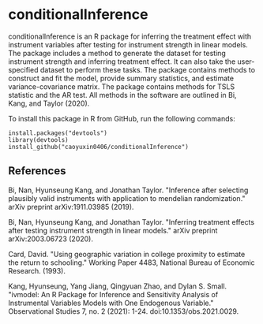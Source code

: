 # conditionalInference

conditionalInference is an R package for inferring the treatment effect with instrument variables after testing for instrument strength in linear models. The package includes a method to generate the dataset  for testing instrument strength and inferring treatment effect. It can also take the user-specified dataset to perform these tasks. The package contains methods to construct and fit the model, provide summary statistics, and estimate variance-covariance matrix. The package contains methods for TSLS statistic and the AR test. All methods in the software are outlined in Bi, Kang, and Taylor (2020).

To install this package in R from GitHub, run the following commands:

```
install.packages("devtools")
library(devtools) 
install_github("caoyuxin0406/conditionalInference")
```

## References
Bi, Nan, Hyunseung Kang, and Jonathan Taylor. "Inference after selecting plausibly valid instruments with
application to mendelian randomization." arXiv preprint arXiv:1911.03985 (2019).

Bi, Nan, Hyunseung Kang, and Jonathan Taylor. "Inferring treatment effects after testing instrument strength
in linear models." arXiv preprint arXiv:2003.06723 (2020).

Card, David. "Using geographic variation in college proximity to estimate the return to schooling." Working
Paper 4483, National Bureau of Economic Research. (1993).

Kang, Hyunseung, Yang Jiang, Qingyuan Zhao, and Dylan S. Small. "ivmodel: An R Package for Inference and Sensitivity Analysis of Instrumental Variables Models with One Endogenous Variable." Observational Studies 7, no. 2 (2021): 1-24. doi:10.1353/obs.2021.0029.
